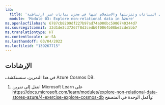 ```yaml
---
lab:
  title: 'النشاط المعملي 02: تحميل البيانات وتنزيلها والاستعلام عنها في مخزن بيانات غير ارتباطية'
  module: 'Module 03: Explore non-relational data in Azure'
ms.openlocfilehash: 6787cb8209df227b97ad74a000bc5906740344d7
ms.sourcegitcommit: 32d1de2c37267f8d3cedb0f0064b08be2cde5bb7
ms.translationtype: HT
ms.contentlocale: ar-SA
ms.lasthandoff: 03/04/2022
ms.locfileid: "139267715"
---
```

## <a name="instructions"></a>الإرشادات

في هذا التمرين، ستستكشف Azure Cosmos DB.

1.  انتقل إلى تمرين Microsoft Learn على https://docs.microsoft.com/learn/modules/explore-non-relational-data-stores-azure/4-exercise-explore-cosmos-db وأكمل الوحدة في المتصفح: 
